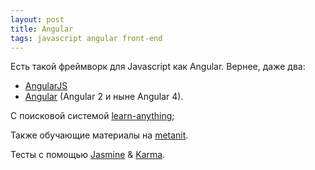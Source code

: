 ```yaml
---
layout: post
title: Angular
tags: javascript angular front-end
---
```


Есть такой фреймворк для Javascript как Angular. Вернее, даже два:
- [AngularJS](https://angularjs.org)
- [Angular](https://angular.io) (Angular 2 и ныне Angular 4).

С поисковой системой [learn-anything](https://learn-anything.xyz/web-development/javascript-libraries/angular-2);

Также обучающие материалы на [metanit](https://metanit.com/web/angular2/).

Тесты с помощью [Jasmine](https://jasmine.github.io) &amp; [Karma](https://karma-runner.github.io/1.0/index.html).
